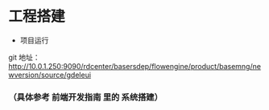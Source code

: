 # 工程搭建

- 项目运行

git 地址：http://10.0.1.250:9090/rdcenter/basersdep/flowengine/product/basemng/newversion/source/gdeleui

### （具体参考 前端开发指南 里的 系统搭建）
